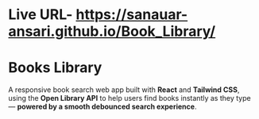 # Live URL- https://sanauar-ansari.github.io/Book_Library/

# Books Library

A responsive book search web app built with **React** and **Tailwind CSS**, using the **Open Library API** to help users find books instantly as they type — **powered by a smooth debounced search experience**.

